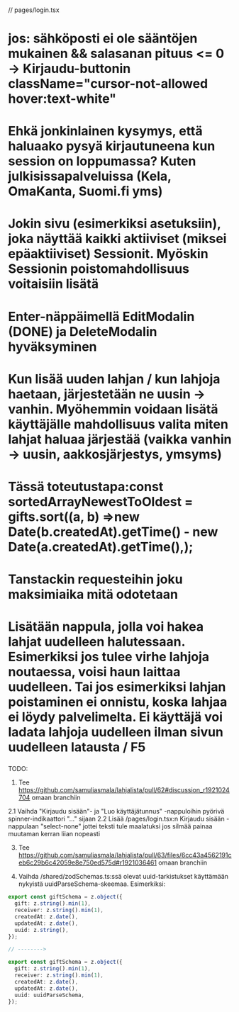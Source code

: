 ### <IDEOITA>

// pages/login.tsx

# jos: sähköposti ei ole sääntöjen mukainen && salasanan pituus <= 0 -> Kirjaudu-buttonin className="cursor-not-allowed hover:text-white"

# Ehkä jonkinlainen kysymys, että haluaako pysyä kirjautuneena kun session on loppumassa? Kuten julkisissapalveluissa (Kela, OmaKanta, Suomi.fi yms)

# Jokin sivu (esimerkiksi asetuksiin), joka näyttää kaikki aktiiviset (miksei epäaktiiviset) Sessionit. Myöskin Sessionin poistomahdollisuus voitaisiin lisätä

# Enter-näppäimellä EditModalin (DONE) ja DeleteModalin hyväksyminen

# Kun lisää uuden lahjan / kun lahjoja haetaan, järjestetään ne uusin -> vanhin. Myöhemmin voidaan lisätä käyttäjälle mahdollisuus valita miten lahjat haluaa järjestää (vaikka vanhin -> uusin, aakkosjärjestys, ymsyms)

# Tässä toteutustapa:const sortedArrayNewestToOldest = gifts.sort((a, b) =>new Date(b.createdAt).getTime() - new Date(a.createdAt).getTime(),);

# Tanstackin requesteihin joku maksimiaika mitä odotetaan

# Lisätään nappula, jolla voi hakea lahjat uudelleen halutessaan. Esimerkiksi jos tulee virhe lahjoja noutaessa, voisi haun laittaa uudelleen. Tai jos esimerkiksi lahjan poistaminen ei onnistu, koska lahjaa ei löydy palvelimelta. Ei käyttäjä voi ladata lahjoja uudelleen ilman sivun uudelleen latausta / F5

### </IDEOITA>

TODO:

1. Tee https://github.com/samuliasmala/lahjalista/pull/62#discussion_r1921024704 omaan branchiin

2.1 Vaihda "Kirjaudu sisään"- ja "Luo käyttäjätunnus" -nappuloihin pyörivä spinner-indikaattori "..." sijaan
2.2 Lisää /pages/login.tsx:n Kirjaudu sisään -nappulaan "select-none" jottei teksti tule maalatuksi jos silmää painaa muutaman kerran liian nopeasti

3. Tee https://github.com/samuliasmala/lahjalista/pull/63/files/6cc43a4562191ceb6c29b6c42059e8e750ed575d#r1921036461 omaan branchiin

4. Vaihda /shared/zodSchemas.ts:ssä olevat uuid-tarkistukset käyttämään nykyistä uuidParseSchema-skeemaa. Esimerkiksi:

```ts
export const giftSchema = z.object({
  gift: z.string().min(1),
  receiver: z.string().min(1),
  createdAt: z.date(),
  updatedAt: z.date(),
  uuid: z.string(),
});

// -------->

export const giftSchema = z.object({
  gift: z.string().min(1),
  receiver: z.string().min(1),
  createdAt: z.date(),
  updatedAt: z.date(),
  uuid: uuidParseSchema,
});
```
